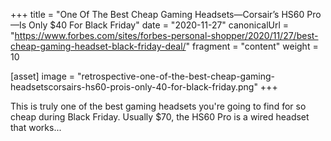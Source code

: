 +++
title = "One Of The Best Cheap Gaming Headsets—Corsair’s HS60 Pro—Is Only $40 For Black Friday"
date = "2020-11-27"
canonicalUrl = "https://www.forbes.com/sites/forbes-personal-shopper/2020/11/27/best-cheap-gaming-headset-black-friday-deal/"
fragment = "content"
weight = 10

[asset]
    image = "retrospective-one-of-the-best-cheap-gaming-headsetscorsairs-hs60-prois-only-40-for-black-friday.png"
+++

This is truly one of the best gaming headsets you're going to find for so 
cheap during Black Friday. Usually $70, the HS60 Pro is a wired headset 
that works...
